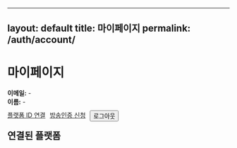 
---
layout: default
title: 마이페이지
permalink: /auth/account/
---

<div id="auth-area"></div>

<h1>마이페이지</h1>
<div id="account-box" class="tgd-card">
  <div><b>이메일:</b> <span data-email>-</span></div>
  <div><b>이름:</b> <span data-name>-</span></div>
  <div style="margin-top:10px;display:flex;gap:10px;flex-wrap:wrap">
    <a class="btn" href="/auth/link-platform/">플랫폼 ID 연결</a>
    <a class="btn" href="/auth/verify-creator/">방송인증 신청</a>
    <button id="logout-btn" class="btn">로그아웃</button>
  </div>
</div>

<h2 style="margin-top:16px">연결된 플랫폼</h2>
<div id="platform-list" class="page-community"></div>

<script src="/assets/js/auth.config.js"></script>
<script type="module" src="/assets/js/auth.js"></script>
